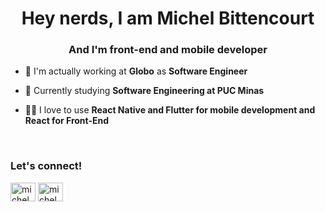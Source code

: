 <h1 align="center">Hey nerds, I am Michel Bittencourt</h1>
<h3 align="center">And I'm front-end and mobile developer</h3>

- 🔭 I'm actually working at **Globo** as **Software Engineer**

- 🌱 Currently studying **Software Engineering at PUC Minas**

- 👨‍💻 I love to use **React Native and Flutter for mobile development and React for Front-End**

<p align="left">
<br>
<h3 align="left">Let's connect!</h3>
<a href="https://linkedin.com/in/michelbittencourt" target="_blank"><img align="center" src="https://cdn.jsdelivr.net/npm/simple-icons@3.0.1/icons/linkedin.svg" alt="michelbittencourt" height="30" width="40"/></a>
<a href="https://instagram.com/michelbittencourt" target="_blank"><img align="center" src="https://cdn.jsdelivr.net/npm/simple-icons@3.0.1/icons/instagram.svg" alt="michelbittencourt" height="30" width="40" /></a>
</p>
<br>
